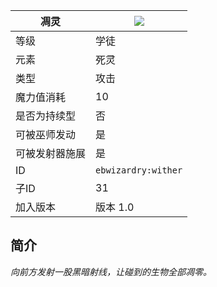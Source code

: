 | 凋灵 |![](https://github.com/Electroblob77/Wizardry/blob/1.12.2/src/main/resources/assets/ebwizardry/textures/spells/wither.png)|
|---|---|
| 等级 | 学徒 |
| 元素 | 死灵 |
| 类型 | 攻击 |
| 魔力值消耗 | 10 |
| 是否为持续型 | 否 |
| 可被巫师发动 | 是 |
| 可被发射器施展 | 是 |
| ID | `ebwizardry:wither` |
| 子ID | 31 |
| 加入版本 | 版本 1.0 |
## 简介
_向前方发射一股黑暗射线，让碰到的生物全部凋零。_
